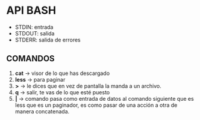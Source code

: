 # API BASH

- STDIN: entrada
- STDOUT: salida
- STDERR: salida de errores

## COMANDOS

1. **cat** &rarr; visor de lo que has descargado
2. **less** &rarr; para paginar
3. **>** &rarr; le dices que en vez de pantalla la manda a un archivo.
4. **q** &rarr; salir, te vas de lo que esté puesto
5. **|** &rarr; comando pasa como entrada de datos al comando siguiente que es less que es un paginador, es como pasar de una acción a otra de manera concatenada. 
